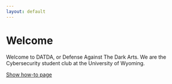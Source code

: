 ```yaml
---
layout: default
---
```

# Welcome
Welcome to DATDA, or Defense Against The Dark Arts. We are the Cybersecurity student club at the University of Wyoming.



[Show how-to page](howto)
